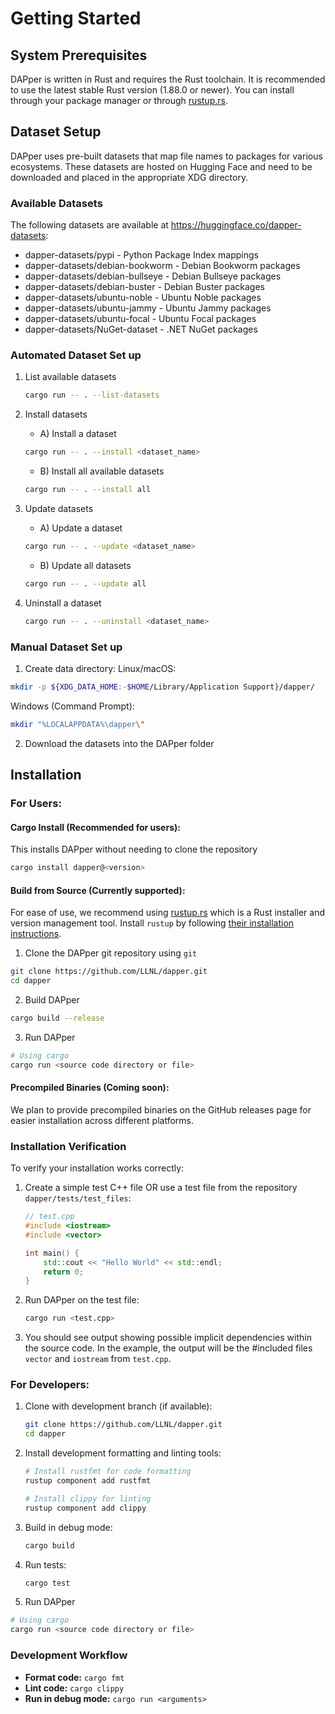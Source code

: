# Getting Started

## System Prerequisites

DAPper is written in Rust and requires the Rust toolchain. It is recommended to use the latest stable Rust version (1.88.0 or newer). You can install through your package manager or through [rustup.rs](https://www.rust-lang.org/tools/install).

## Dataset Setup
DAPper uses pre-built datasets that map file names to packages for various ecosystems. These datasets are hosted on Hugging Face and need to be downloaded and placed in the appropriate XDG directory.

### Available Datasets
The following datasets are available at https://huggingface.co/dapper-datasets:

- dapper-datasets/pypi - Python Package Index mappings
- dapper-datasets/debian-bookworm - Debian Bookworm packages
- dapper-datasets/debian-bullseye - Debian Bullseye packages
- dapper-datasets/debian-buster - Debian Buster packages
- dapper-datasets/ubuntu-noble - Ubuntu Noble packages
- dapper-datasets/ubuntu-jammy - Ubuntu Jammy packages
- dapper-datasets/ubuntu-focal - Ubuntu Focal packages
- dapper-datasets/NuGet-dataset - .NET NuGet packages

### Automated Dataset Set up
1. List available datasets
   ```bash
   cargo run -- . --list-datasets
   ```
2. Install datasets

   - A) Install a dataset 
   ```bash
   cargo run -- . --install <dataset_name>
   ```
   - B) Install all available datasets
   ```bash
   cargo run -- . --install all
   ```
3. Update datasets
   - A) Update a dataset
   ```bash
   cargo run -- . --update <dataset_name>
   ```
   - B) Update all datasets
   ```bash
   cargo run -- . --update all
   ```
4. Uninstall a dataset
   ```bash
   cargo run -- . --uninstall <dataset_name>
   ```


### Manual Dataset Set up 
1. Create data directory: 
Linux/macOS:
```bash
mkdir -p ${XDG_DATA_HOME:-$HOME/Library/Application Support}/dapper/
```
Windows (Command Prompt):
```bash
mkdir "%LOCALAPPDATA%\dapper\"
```
2. Download the datasets into the DAPper folder


## Installation

### For Users:
#### Cargo Install (Recommended for users):
This installs DAPper without needing to clone the repository

```bash
cargo install dapper@<version>
```
#### Build from Source (Currently supported):

For ease of use, we recommend using [rustup.rs](https://www.rust-lang.org/tools/install) which is a Rust installer and version management tool. Install `rustup` by following [their installation instructions](https://www.rust-lang.org/tools/install).

1. Clone the DAPper git repository using `git`

```bash
git clone https://github.com/LLNL/dapper.git
cd dapper
``` 

2. Build DAPper

```bash
cargo build --release
```

3. Run DAPper

```bash
# Using cargo
cargo run <source code directory or file>
```

#### Precompiled Binaries (Coming soon):
We plan to provide precompiled binaries on the GitHub releases page for easier installation across different platforms. 

### Installation Verification

To verify your installation works correctly:

1. Create a simple test C++ file OR use a test file from the repository `dapper/tests/test_files`:
   ```cpp
   // test.cpp
   #include <iostream>
   #include <vector>
   
   int main() {
       std::cout << "Hello World" << std::endl;
       return 0;
   }
   ```

2. Run DAPper on the test file:
   ```bash
   cargo run <test.cpp>
   ```

3. You should see output showing possible implicit dependencies within the source code. In the example, the output will be the #included files `vector` and `iostream` from `test.cpp`.



### For Developers:
1. Clone with development branch (if available):
   ```bash
   git clone https://github.com/LLNL/dapper.git
   cd dapper
   ```

2. Install development formatting and linting tools:
   ```bash
   # Install rustfmt for code formatting
   rustup component add rustfmt
   
   # Install clippy for linting
   rustup component add clippy
   ```

3. Build in debug mode:
   ```bash
   cargo build
   ```

4. Run tests:
   ```bash
   cargo test
   ```

5. Run DAPper

```bash
# Using cargo
cargo run <source code directory or file>
```

### Development Workflow

- **Format code:** `cargo fmt`
- **Lint code:** `cargo clippy`
- **Run in debug mode:** `cargo run <arguments>`

